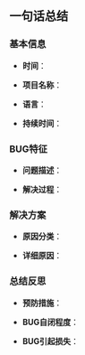 ## 一句话总结

### 基本信息

- **时间**：

- **项目名称**：

- **语言**：

- **持续时间**：

### BUG特征

- **问题描述**：

- **解决过程**：

### 解决方案

- **原因分类**：

- **详细原因**：

### 总结反思

- **预防措施**：

- **BUG自闭程度**：

- **BUG引起损失**：